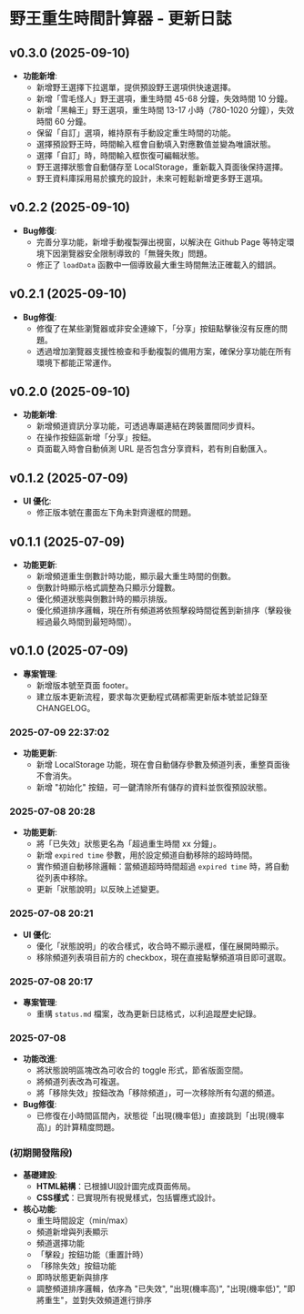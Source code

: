 # 野王重生時間計算器 - 更新日誌

## v0.3.0 (2025-09-10)

- **功能新增**:
    - 新增野王選擇下拉選單，提供預設野王選項供快速選擇。
    - 新增「雪毛怪人」野王選項，重生時間 45-68 分鐘，失效時間 10 分鐘。
    - 新增「黑輪王」野王選項，重生時間 13-17 小時（780-1020 分鐘），失效時間 60 分鐘。
    - 保留「自訂」選項，維持原有手動設定重生時間的功能。
    - 選擇預設野王時，時間輸入框會自動填入對應數值並變為唯讀狀態。
    - 選擇「自訂」時，時間輸入框恢復可編輯狀態。
    - 野王選擇狀態會自動儲存至 LocalStorage，重新載入頁面後保持選擇。
    - 野王資料庫採用易於擴充的設計，未來可輕鬆新增更多野王選項。

## v0.2.2 (2025-09-10)

- **Bug修復**:
    - 完善分享功能，新增手動複製彈出視窗，以解決在 Github Page 等特定環境下因瀏覽器安全限制導致的「無聲失敗」問題。
    - 修正了 `loadData` 函數中一個導致最大重生時間無法正確載入的錯誤。

## v0.2.1 (2025-09-10)

- **Bug修復**:
    - 修復了在某些瀏覽器或非安全連線下，「分享」按鈕點擊後沒有反應的問題。
    - 透過增加瀏覽器支援性檢查和手動複製的備用方案，確保分享功能在所有環境下都能正常運作。

## v0.2.0 (2025-09-10)

- **功能新增**:
    - 新增頻道資訊分享功能，可透過專屬連結在跨裝置間同步資料。
    - 在操作按鈕區新增「分享」按鈕。
    - 頁面載入時會自動偵測 URL 是否包含分享資料，若有則自動匯入。

## v0.1.2 (2025-07-09)

- **UI 優化**:
    - 修正版本號在畫面左下角未對齊邊框的問題。

## v0.1.1 (2025-07-09)

- **功能更新**:
    - 新增頻道重生倒數計時功能，顯示最大重生時間的倒數。
    - 倒數計時顯示格式調整為只顯示分鐘數。
    - 優化頻道狀態與倒數計時的顯示排版。
    - 優化頻道排序邏輯，現在所有頻道將依照擊殺時間從舊到新排序（擊殺後經過最久時間到最短時間）。

## v0.1.0 (2025-07-09)

- **專案管理**:
    - 新增版本號至頁面 footer。
    - 建立版本更新流程，要求每次更動程式碼都需更新版本號並記錄至 CHANGELOG。


### 2025-07-09 22:37:02
- **功能更新**:
    - 新增 LocalStorage 功能，現在會自動儲存參數及頻道列表，重整頁面後不會消失。
    - 新增 "初始化" 按鈕，可一鍵清除所有儲存的資料並恢復預設狀態。

### 2025-07-08 20:28
- **功能更新**:
    - 將「已失效」狀態更名為「超過重生時間 xx 分鐘」。
    - 新增 `expired time` 參數，用於設定頻道自動移除的超時時間。
    - 實作頻道自動移除邏輯：當頻道超時時間超過 `expired time` 時，將自動從列表中移除。
    - 更新「狀態說明」以反映上述變更。

### 2025-07-08 20:21
- **UI 優化**:
    - 優化「狀態說明」的收合樣式，收合時不顯示邊框，僅在展開時顯示。
    - 移除頻道列表項目前方的 checkbox，現在直接點擊頻道項目即可選取。

### 2025-07-08 20:17
- **專案管理**:
    - 重構 `status.md` 檔案，改為更新日誌格式，以利追蹤歷史紀錄。

### 2025-07-08
- **功能改進**:
    - 將狀態說明區塊改為可收合的 toggle 形式，節省版面空間。
    - 將頻道列表改為可複選。
    - 將「移除失效」按鈕改為「移除頻道」，可一次移除所有勾選的頻道。
- **Bug修復**:
    - 已修復在小時間區間內，狀態從「出現(機率低)」直接跳到「出現(機率高)」的計算精度問題。

### (初期開發階段)
- **基礎建設**:
    - **HTML結構**：已根據UI設計圖完成頁面佈局。
    - **CSS樣式**：已實現所有視覺樣式，包括響應式設計。
- **核心功能**:
    - 重生時間設定（min/max）
    - 頻道新增與列表顯示
    - 頻道選擇功能
    - 「擊殺」按鈕功能（重置計時）
    - 「移除失效」按鈕功能
    - 即時狀態更新與排序
    - 調整頻道排序邏輯，依序為 "已失效", "出現(機率高)", "出現(機率低)", "即將重生"，並對失效頻道進行排序
